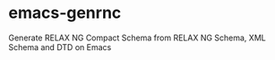 emacs-genrnc
============

Generate RELAX NG Compact Schema from RELAX NG Schema, XML Schema and DTD on Emacs